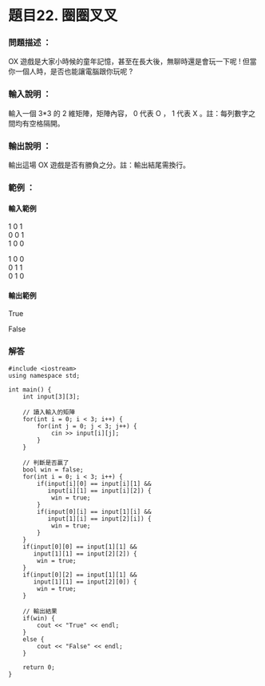 # 題目22. 圈圈叉叉

### 問題描述 ：

OX 遊戲是大家小時候的童年記憶，甚至在長大後，無聊時還是會玩一下呢 ! 但當你一個人時，是否也能讓電腦跟你玩呢 ?

### 輸入說明 ：

輸入一個 3*3 的 2 維矩陣，矩陣內容， 0 代表 O ， 1 代表 X 。註：每列數字之間均有空格隔開。

### 輸出說明 ：

輸出這場 OX 遊戲是否有勝負之分。註：輸出結尾需換行。

### 範例 ：

#### 輸入範例

1 0 1  
0 0 1  
1 0 0  

1 0 0  
0 1 1  
0 1 0  
#### 輸出範例

True

False

### 解答
```
#include <iostream> 
using namespace std; 

int main() { 
    int input[3][3]; 

    // 讀入輸入的矩陣 
    for(int i = 0; i < 3; i++) { 
        for(int j = 0; j < 3; j++) { 
            cin >> input[i][j]; 
        } 
    } 

    // 判斷是否贏了 
    bool win = false; 
    for(int i = 0; i < 3; i++) { 
        if(input[i][0] == input[i][1] && 
           input[i][1] == input[i][2]) { 
            win = true; 
        } 
        if(input[0][i] == input[1][i] && 
           input[1][i] == input[2][i]) { 
            win = true; 
        } 
    } 
    if(input[0][0] == input[1][1] && 
       input[1][1] == input[2][2]) { 
        win = true; 
    } 
    if(input[0][2] == input[1][1] && 
       input[1][1] == input[2][0]) { 
        win = true; 
    } 

    // 輸出結果 
    if(win) { 
        cout << "True" << endl; 
    } 
    else { 
        cout << "False" << endl; 
    } 

    return 0; 
} 
```

